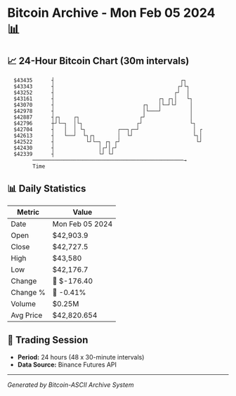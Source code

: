 # Bitcoin Archive - Mon Feb 05 2024 📊

## 📈 24-Hour Bitcoin Chart (30m intervals)

```
  $43435      ┤                                        ┌┐      
  $43343      ┤                                       ┌┘└┐     
  $43252      ┤                                      ┌┘  │     
  $43161      ┤                                 ┌┐ ┌┐│   └┐    
  $43070      ┤                            ┌┐   │└─┘└┘    │    
  $42978      ┤                            │└───┘         │    
  $42887      ┤┌┐    ┌┐                   ┌┘              │    
  $42796      ┼┘└─┐  │└┐                 ┌┘               └┐   
  $42704      ┤   │  │ └┐          ┌──┐┌─┘                 │ ┌ 
  $42613      ┤   └──┘  └┐┌┐       │  └┘                   └┐│ 
  $42522      ┤          └┘└─┐ ┌┐ ┌┘                        └┘ 
  $42430      ┤              │┌┘│┌┘                            
  $42339      ┤              └┘ └┘                             
        ────────────────────────────────────────────────→
        Time
```

## 📊 Daily Statistics

| Metric | Value |
|--------|-------|
| Date | Mon Feb 05 2024 |
| Open | $42,903.9 |
| Close | $42,727.5 |
| High | $43,580 |
| Low | $42,176.7 |
| Change | 🔴 $-176.40 |
| Change % | 🔴 -0.41% |
| Volume | $0.25M |
| Avg Price | $42,820.654 |

## 📅 Trading Session

- **Period:** 24 hours (48 x 30-minute intervals)
- **Data Source:** Binance Futures API

---
*Generated by Bitcoin-ASCII Archive System*

